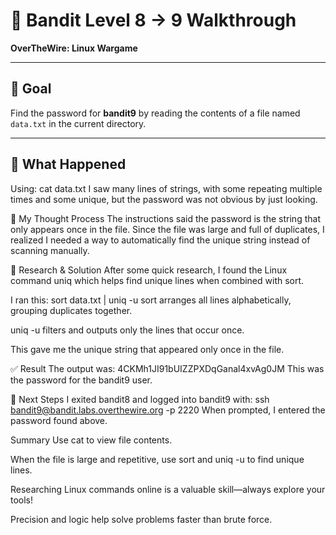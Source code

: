 # 🔐 **Bandit Level 8 → 9 Walkthrough**  
**OverTheWire: Linux Wargame**

---

## 🎯 **Goal**  
Find the password for **bandit9** by reading the contents of a file named `data.txt` in the current directory.

---

## 🧪 **What Happened**

Using:
cat data.txt
I saw many lines of strings, with some repeating multiple times and some unique, but the password was not obvious by just looking.

🤔 My Thought Process
The instructions said the password is the string that only appears once in the file. Since the file was large and full of duplicates, I realized I needed a way to automatically find the unique string instead of scanning manually.

🔎 Research & Solution
After some quick research, I found the Linux command uniq which helps find unique lines when combined with sort.

I ran this:
sort data.txt | uniq -u
sort arranges all lines alphabetically, grouping duplicates together.

uniq -u filters and outputs only the lines that occur once.

This gave me the unique string that appeared only once in the file.

✅ Result
The output was:
4CKMh1JI91bUIZZPXDqGanal4xvAg0JM
This was the password for the bandit9 user.

🚀 Next Steps
I exited bandit8 and logged into bandit9 with:
ssh bandit9@bandit.labs.overthewire.org -p 2220
When prompted, I entered the password found above.

Summary
Use cat to view file contents.

When the file is large and repetitive, use sort and uniq -u to find unique lines.

Researching Linux commands online is a valuable skill—always explore your tools!

Precision and logic help solve problems faster than brute force.
